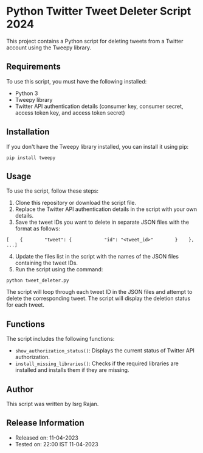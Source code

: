 # Python Twitter Tweet Deleter Script 2024
This project contains a Python script for deleting tweets from a Twitter account using the Tweepy library.

## Requirements
To use this script, you must have the following installed:
* Python 3
* Tweepy library
* Twitter API authentication details (consumer key, consumer secret, access token key, and access token secret)

## Installation
If you don't have the Tweepy library installed, you can install it using pip:
```
pip install tweepy
```

## Usage
To use the script, follow these steps:
1. Clone this repository or download the script file.
2. Replace the Twitter API authentication details in the script with your own details.
3. Save the tweet IDs you want to delete in separate JSON files with the format as follows:
```
[    {        "tweet": {            "id": "<tweet_id>"        }    },    ...]

```

4. Update the files list in the script with the names of the JSON files containing the tweet IDs.
5. Run the script using the command:
```
python tweet_deleter.py
```
The script will loop through each tweet ID in the JSON files and attempt to delete the corresponding tweet. The script will display the deletion status for each tweet.

## Functions
The script includes the following functions:
* `show_authorization_status()`: Displays the current status of Twitter API authorization.
* `install_missing_libraries()`: Checks if the required libraries are installed and installs them if they are missing.

## Author
This script was written by Isrg Rajan.

## Release Information
* Released on: 11-04-2023
* Tested on: 22:00 IST 11-04-2023
